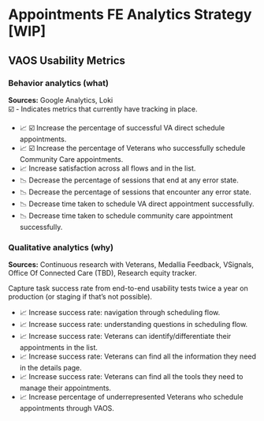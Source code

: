 # Appointments FE Analytics Strategy [WIP]

## VAOS Usability Metrics 

### Behavior analytics (what)

**Sources:** Google Analytics, Loki  
☑️ - Indicates metrics that currently have tracking in place.

* 📈 ☑️ Increase the percentage of successful VA direct schedule appointments.
* 📈 ☑️ Increase the percentage of Veterans who successfully schedule Community Care appointments.
* 📈 Increase satisfaction across all flows and in the list.
* 📉 Decrease the percentage of sessions that end at any error state.
* 📉 Decrease the percentage of sessions that encounter any error state.
* 📉 Decrease time taken to schedule VA direct appointment successfully.
* 📉 Decrease time taken to schedule community care appointment successfully.

### Qualitative analytics (why)

**Sources:** Continuous research with Veterans, Medallia Feedback, VSignals, Office Of Connected Care (TBD), Research equity tracker.

Capture task success rate from end-to-end usability tests twice a year on production (or staging if that’s not possible). 

* 📈 Increase success rate: navigation through scheduling flow.
* 📈 Increase success rate: understanding questions in scheduling flow.
* 📈 Increase success rate: Veterans can identify/differentiate their appointments in the list.
* 📈 Increase success rate: Veterans can find all the information they need in the details page.
* 📈 Increase success rate: Veterans can find all the tools they need to manage their appointments.
* 📈 Increase percentage of underrepresented Veterans who schedule appointments through VAOS.

